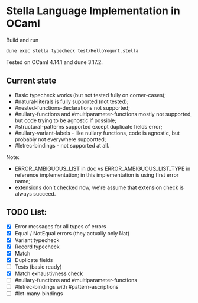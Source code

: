 Stella Language Implementation in OCaml
======

Build and run
```bash
dune exec stella typecheck test/HelloYogurt.stella
```
Tested on OCaml 4.14.1 and dune 3.17.2.

## Current state
- Basic typecheck works (but not tested fully on corner-cases);
- #natural-literals is fully supported (not tested);
- #nested-functions-declarations not supported;
- #nullary-functions and #multiparameter-functions mostly not supported, but code trying to be agnostic if possible;
- #structural-patterns supported except duplicate fields error;
- #nullary-variant-labels - like nullary functions, code is agnostic, but probably not everywhere supportted;
- #letrec-bindings - not supported at all.

Note:
- ERROR_AMBIGUOUS_LIST in doc vs ERROR_AMBIGUOUS_LIST_TYPE in reference implementation; in this implementation is using first error name;
- extensions don't checked now, we're assume that extension check is always succeed.

## TODO List:
- [x] Error messages for all types of errors
- [x] Equal / NotEqual errors (they actually only Nat)
- [x] Variant typecheck
- [x] Record typecheck
- [x] Match
- [x] Duplicate fields
- [ ] Tests (basic ready)
- [x] Match exhaustivness check
- [ ] #nullary-functions and #multiparameter-functions
- [ ] #letrec-bindings with #pattern-ascriptions
- [ ] #let-many-bindings